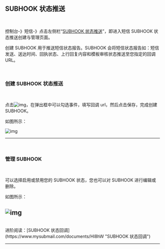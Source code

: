 ## SUBHOOK 状态推送

<br>

控制台-》短信-》点击左侧栏“[SUBHOOK 状态推送](https://www.mysubmail.com/console/sms/subhook)”，即进入短信 SUBHOOK 状态推送创建与管理页面。

创建 SUBHOOK 用于推送短信状态报告。SUBHOOK 会将短信状态报告如：短信发送、送达时间、回执状态、上行回复内容和模板审核状态推送至您指定的回调 URL。

 <br>

### **创建 SUBHOOK 状态推送**

<br>

点击![img](https://libraries.mysubmail.com/public/99040a5a4bb73c0f8ab0495dae84a27f/images/0ca72a3828cfb69b394fe1fab0db6dd7.png)，在弹出框中可以勾选事件，填写回调 url，然后点击保存，完成创建 SUBHOOK。

如图所示：

![img](https://libraries.mysubmail.com/public/99040a5a4bb73c0f8ab0495dae84a27f/images/d02bd8ca0a2c8644b297c9ac4a174899.gif)

 

------

 <br>

### **管理 SUBHOOK**

<br>

可以选择启用或禁用您的 SUBHOOK 状态，您也可以对 SUBHOOK 进行编辑或删除。

如图所示：

![img](https://libraries.mysubmail.com/public/99040a5a4bb73c0f8ab0495dae84a27f/images/081edbb9e949af054ca8bb777e83c40f.png)
 ------
  <br>
进阶阅读：[SUBHOOK 状态回调](https://www.mysubmail.com/documents/Hl8hW "SUBHOOK 状态回调")

------